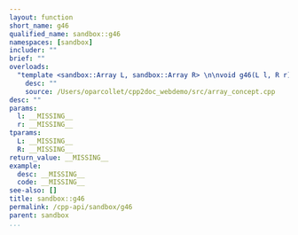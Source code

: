 ```yaml
---
layout: function
short_name: g46
qualified_name: sandbox::g46
namespaces: [sandbox]
includer: ""
brief: ""
overloads:
  "template <sandbox::Array L, sandbox::Array R> \n\nvoid g46(L l, R r)":
    desc: ""
    source: /Users/oparcollet/cpp2doc_webdemo/src/array_concept.cpp
desc: ""
params:
  l: __MISSING__
  r: __MISSING__
tparams:
  L: __MISSING__
  R: __MISSING__
return_value: __MISSING__
example:
  desc: __MISSING__
  code: __MISSING__
see-also: []
title: sandbox::g46
permalink: /cpp-api/sandbox/g46
parent: sandbox
...
```



